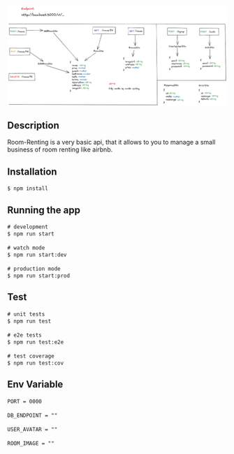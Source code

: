 <p align="center">
  <img src="utils/model.png" alt="Room Renting Schema" />
</p>

## Description

Room-Renting is a very basic api, that it allows to you to manage a small business of room renting like airbnb.

## Installation

```shell
$ npm install
```

## Running the app

```shell
# development
$ npm run start

# watch mode
$ npm run start:dev

# production mode
$ npm run start:prod
```

## Test

```shell
# unit tests
$ npm run test

# e2e tests
$ npm run test:e2e

# test coverage
$ npm run test:cov
```

## Env Variable

```shell
PORT = 0000

DB_ENDPOINT = ""

USER_AVATAR = ""

ROOM_IMAGE = ""
```
